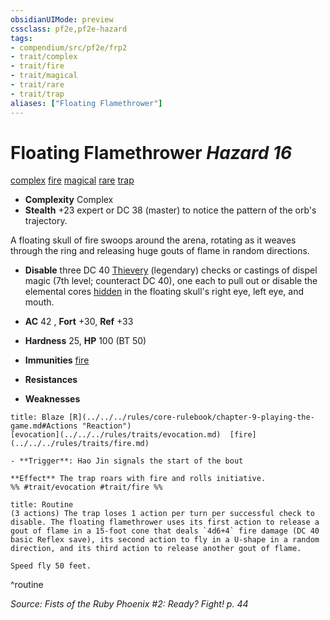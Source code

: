 ```yaml
---
obsidianUIMode: preview
cssclass: pf2e,pf2e-hazard
tags:
- compendium/src/pf2e/frp2
- trait/complex
- trait/fire
- trait/magical
- trait/rare
- trait/trap
aliases: ["Floating Flamethrower"]
---
```

# Floating Flamethrower *Hazard 16*  
[complex](../../../rules/traits/complex.md)  [fire](../../../rules/traits/fire.md)  [magical](../../../rules/traits/magical.md)  [rare](../../../rules/traits/rare.md)  [trap](../../../rules/traits/trap.md)  

- **Complexity** Complex
- **Stealth** +23 expert or DC 38 (master) to notice the pattern of the orb's trajectory.  

A floating skull of fire swoops around the arena, rotating as it weaves through the ring and releasing huge gouts of flame in random directions.

- **Disable** three DC 40 [Thievery](../../skills.md#Thievery) (legendary) checks or castings of dispel magic (7th level; counteract DC 40), one each to pull out or disable the elemental cores [hidden](../../../rules/conditions.md#Hidden) in the floating skull's right eye, left eye, and mouth.  

- **AC** 42 , **Fort** +30, **Ref** +33
- **Hardness** 25, **HP** 100 (BT 50)
- **Immunities** [fire](../../../rules/traits/fire.md)
- **Resistances** 
- **Weaknesses** 
     
```ad-embed-ability
title: Blaze [R](../../../rules/core-rulebook/chapter-9-playing-the-game.md#Actions "Reaction")
[evocation](../../../rules/traits/evocation.md)  [fire](../../../rules/traits/fire.md)  

- **Trigger**: Hao Jin signals the start of the bout

**Effect** The trap roars with fire and rolls initiative.  
%% #trait/evocation #trait/fire %%
```

```ad-pf2-summary
title: Routine
(3 actions) The trap loses 1 action per turn per successful check to disable. The floating flamethrower uses its first action to release a gout of flame in a 15-foot cone that deals `4d6+4` fire damage (DC 40 basic Reflex save), its second action to fly in a U-shape in a random direction, and its third action to release another gout of flame.

Speed fly 50 feet.
```
^routine

*Source: Fists of the Ruby Phoenix #2: Ready? Fight! p. 44*

